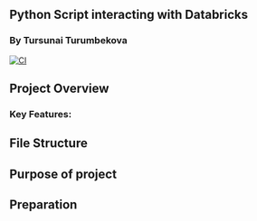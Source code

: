 ## Python Script interacting with Databricks 
### By Tursunai Turumbekova
[![CI](https://github.com/nogibjj/SQL_Query_Databricks1_Tursunai/actions/workflows/cicd.yml/badge.svg)](https://github.com/nogibjj/SQL_Query_Databricks1_Tursunai/actions/workflows/cicd.yml)

## Project Overview


### Key Features:


## File Structure

## Purpose of project
## Preparation
